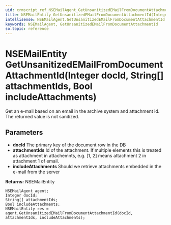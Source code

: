```yaml
---
uid: crmscript_ref_NSEMailAgent_GetUnsanitizedEMailFromDocumentAttachmentId
title: NSEMailEntity GetUnsanitizedEMailFromDocumentAttachmentId(Integer docId, String[] attachmentIds, Bool includeAttachments)
intellisense: NSEMailAgent.GetUnsanitizedEMailFromDocumentAttachmentId
keywords: NSEMailAgent, GetUnsanitizedEMailFromDocumentAttachmentId
so.topic: reference
---
```


# NSEMailEntity GetUnsanitizedEMailFromDocumentAttachmentId(Integer docId, String[] attachmentIds, Bool includeAttachments)

Get an e-mail based on an email in the archive system and attachment id. The returned value is not sanitized.

## Parameters

* **docId** The primary key of the document row in the DB
* **attachmentIds** Id of the attachment. If multiple elements this is treated as attachment in attachemnts, e.g. [1, 2] means attachment 2 in attachment 1 of email.
* **includeAttachments** Should we retrieve attachments embedded in the e-mail from the server

**Returns:** NSEMailEntity

```crmscript
NSEMailAgent agent;
Integer docId;
String[] attachmentIds;
Bool includeAttachments;
NSEMailEntity res = agent.GetUnsanitizedEMailFromDocumentAttachmentId(docId, attachmentIds, includeAttachments);
```

